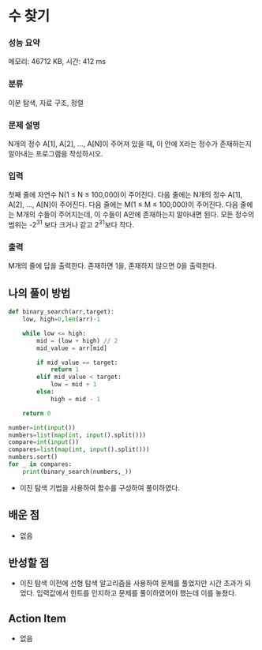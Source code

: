 # 수 찾기

### 성능 요약

메모리: 46712 KB, 시간: 412 ms

### 분류

이분 탐색, 자료 구조, 정렬

### 문제 설명

<p>N개의 정수 A[1], A[2], …, A[N]이 주어져 있을 때, 이 안에 X라는 정수가 존재하는지 알아내는 프로그램을 작성하시오.</p>

### 입력 

 <p>첫째 줄에 자연수 N(1 ≤ N ≤ 100,000)이 주어진다. 다음 줄에는 N개의 정수 A[1], A[2], …, A[N]이 주어진다. 다음 줄에는 M(1 ≤ M ≤ 100,000)이 주어진다. 다음 줄에는 M개의 수들이 주어지는데, 이 수들이 A안에 존재하는지 알아내면 된다. 모든 정수의 범위는 -2<sup>31</sup> 보다 크거나 같고 2<sup>31</sup>보다 작다.</p>

### 출력 

 <p>M개의 줄에 답을 출력한다. 존재하면 1을, 존재하지 않으면 0을 출력한다.</p>

## 나의 풀이 방법

```python
def binary_search(arr,target):
    low, high=0,len(arr)-1

    while low <= high:
        mid = (low + high) // 2
        mid_value = arr[mid]

        if mid_value == target:
            return 1
        elif mid_value < target:
            low = mid + 1
        else:
            high = mid - 1

    return 0

number=int(input())
numbers=list(map(int, input().split()))
compare=int(input())
compares=list(map(int, input().split()))
numbers.sort()
for _ in compares:
    print(binary_search(numbers,_))
```

*   이진 탐색 기법을 사용하여 함수를 구성하여 풀이하였다.

## 배운 점

*   없음

## 반성할 점

*   이진 탐색 이전에 선형 탐색 알고리즘을 사용하여 문제를 풀었지만 시간 초과가 되었다. 입력값에서 힌트를 인지하고 문제를 풀이하였어야 했는데 이를 놓쳤다.

## Action Item

*   없음